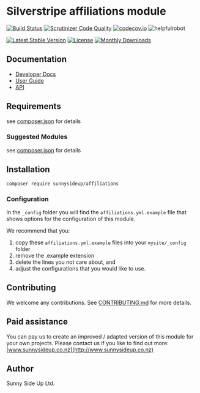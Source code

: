 # Silverstripe affiliations module
[![Build Status](https://travis-ci.org/sunnysideup/silverstripe-affiliations.svg?branch=master)](https://travis-ci.org/sunnysideup/silverstripe-affiliations)
[![Scrutinizer Code Quality](https://scrutinizer-ci.com/g/sunnysideup/silverstripe-affiliations/badges/quality-score.png?b=master)](https://scrutinizer-ci.com/g/sunnysideup/silverstripe-affiliations/?branch=master)
[![codecov.io](https://codecov.io/github/sunnysideup/silverstripe-affiliations/coverage.svg?branch=master)](https://codecov.io/github/sunnysideup/silverstripe-affiliations?branch=master)
![helpfulrobot](https://helpfulrobot.io/sunnysideup/affiliations/badge)

[![Latest Stable Version](https://poser.pugx.org/sunnysideup/affiliations/version)](https://packagist.org/packages/sunnysideup/affiliations)
[![License](https://poser.pugx.org/sunnysideup/affiliations/license)](https://packagist.org/packages/sunnysideup/affiliations)
[![Monthly Downloads](https://poser.pugx.org/sunnysideup/affiliations/d/monthly)](https://packagist.org/packages/sunnysideup/affiliations)


## Documentation



 * [Developer Docs](docs/en/INDEX.md)
 * [User Guide](docs/en/userguide.md)
 * [API](http://ssmods.com/apis/affiliations/docs/en/api/)

## Requirements



see [composer.json](composer.json) for details

### Suggested Modules



see [composer.json](composer.json) for details


## Installation


```
composer require sunnysideup/affiliations
```

### Configuration



In the `_config` folder you will find the `affiliations.yml.example`
file that shows options for the configuration of this module.

We recommend that you:

  1. copy these `affiliations.yml.example` files into your
`mysite/_config` folder
  2. remove the .example extension
  3. delete the lines you not care about, and
  4. adjust the configurations that you would like to use.


## Contributing



We welcome any contributions. See [CONTRIBUTING.md](CONTRIBUTING.md) for more details.

## Paid assistance



You can pay us to create an improved / adapted version of this module for your own projects.  Please contact us if you like to find out more: [www.sunnysideup.co.nz](http://www.sunnysideup.co.nz)

## Author



Sunny Side Up Ltd.
